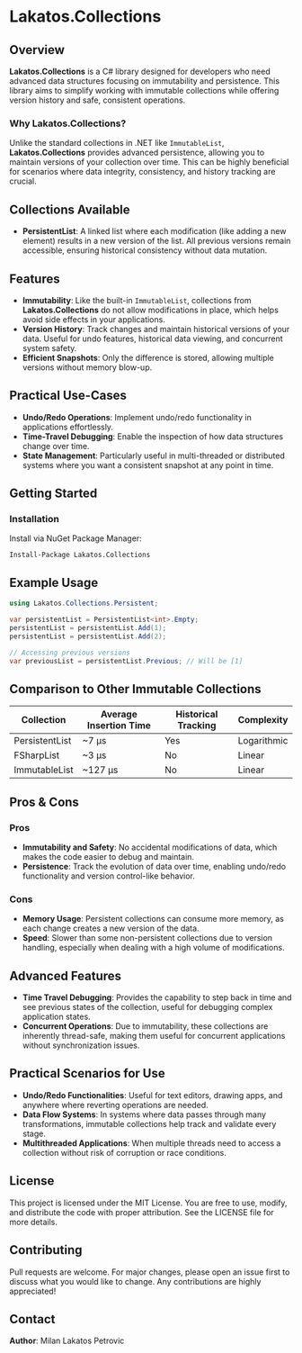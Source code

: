 ﻿# Lakatos.Collections

## Overview
**Lakatos.Collections** is a C# library designed for developers who need advanced data structures focusing on immutability and persistence. This library aims to simplify working with immutable collections while offering version history and safe, consistent operations.

### Why Lakatos.Collections?
Unlike the standard collections in .NET like `ImmutableList`, **Lakatos.Collections** provides advanced persistence, allowing you to maintain versions of your collection over time. This can be highly beneficial for scenarios where data integrity, consistency, and history tracking are crucial.

## Collections Available
- **PersistentList**: A linked list where each modification (like adding a new element) results in a new version of the list. All previous versions remain accessible, ensuring historical consistency without data mutation.

## Features
- **Immutability**: Like the built-in `ImmutableList`, collections from **Lakatos.Collections** do not allow modifications in place, which helps avoid side effects in your applications.
- **Version History**: Track changes and maintain historical versions of your data. Useful for undo features, historical data viewing, and concurrent system safety.
- **Efficient Snapshots**: Only the difference is stored, allowing multiple versions without memory blow-up.

## Practical Use-Cases
- **Undo/Redo Operations**: Implement undo/redo functionality in applications effortlessly.
- **Time-Travel Debugging**: Enable the inspection of how data structures change over time.
- **State Management**: Particularly useful in multi-threaded or distributed systems where you want a consistent snapshot at any point in time.

## Getting Started
### Installation
Install via NuGet Package Manager:

```shell
Install-Package Lakatos.Collections
```
## Example Usage

```csharp
using Lakatos.Collections.Persistent;

var persistentList = PersistentList<int>.Empty;
persistentList = persistentList.Add(1);
persistentList = persistentList.Add(2);

// Accessing previous versions
var previousList = persistentList.Previous; // Will be [1]
```

## Comparison to Other Immutable Collections

| Collection     | Average Insertion Time | Historical Tracking | Complexity  |
|----------------|------------------------|---------------------|-------------|
| PersistentList | ~7 µs                  | Yes                 | Logarithmic |
| FSharpList     | ~3 µs                  | No                  | Linear      |
| ImmutableList  | ~127 µs                | No                  | Linear      |

## Pros & Cons

### Pros
- **Immutability and Safety**: No accidental modifications of data, which makes the code easier to debug and maintain.
- **Persistence**: Track the evolution of data over time, enabling undo/redo functionality and version control-like behavior.

### Cons
- **Memory Usage**: Persistent collections can consume more memory, as each change creates a new version of the data.
- **Speed**: Slower than some non-persistent collections due to version handling, especially when dealing with a high volume of modifications.

## Advanced Features
- **Time Travel Debugging**: Provides the capability to step back in time and see previous states of the collection, useful for debugging complex application states.
- **Concurrent Operations**: Due to immutability, these collections are inherently thread-safe, making them useful for concurrent applications without synchronization issues.

## Practical Scenarios for Use
- **Undo/Redo Functionalities**: Useful for text editors, drawing apps, and anywhere where reverting operations are needed.
- **Data Flow Systems**: In systems where data passes through many transformations, immutable collections help track and validate every stage.
- **Multithreaded Applications**: When multiple threads need to access a collection without risk of corruption or race conditions.

## License
This project is licensed under the MIT License. You are free to use, modify, and distribute the code with proper attribution. See the LICENSE file for more details.

## Contributing
Pull requests are welcome. For major changes, please open an issue first to discuss what you would like to change. Any contributions are highly appreciated!

## Contact
**Author**: Milan Lakatos Petrovic

